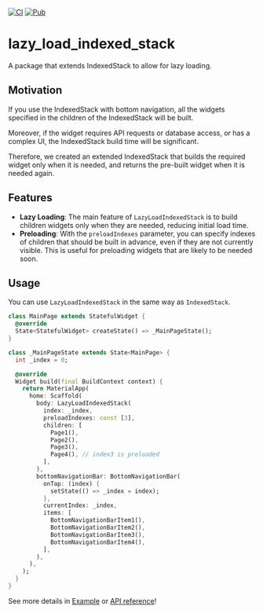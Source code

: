 [![CI](https://github.com/okaryo/lazy_load_indexed_stack/actions/workflows/ci.yml/badge.svg)](https://github.com/okaryo/lazy_load_indexed_stack/actions/workflows/ci.yml)
[![Pub](https://img.shields.io/pub/v/lazy_load_indexed_stack)](https://pub.dev/packages/lazy_load_indexed_stack)

# lazy_load_indexed_stack

A package that extends IndexedStack to allow for lazy loading.

## Motivation

If you use the IndexedStack with bottom navigation, all the widgets specified in the children of the IndexedStack will be built.

Moreover, if the widget requires API requests or database access, or has a complex UI, the IndexedStack build time will be significant.

Therefore, we created an extended IndexedStack that builds the required widget only when it is needed, and returns the pre-built widget when it is needed again.

## Features
* **Lazy Loading**: The main feature of `LazyLoadIndexedStack` is to build children widgets only when they are needed, reducing initial load time.
* **Preloading**: With the `preloadIndexes` parameter, you can specify indexes of children that should be built in advance, even if they are not currently visible. This is useful for preloading widgets that are likely to be needed soon.

## Usage
You can use `LazyLoadIndexedStack` in the same way as `IndexedStack`.

```dart
class MainPage extends StatefulWidget {
  @override
  State<StatefulWidget> createState() => _MainPageState();
}

class _MainPageState extends State<MainPage> {
  int _index = 0;

  @override
  Widget build(final BuildContext context) {
    return MaterialApp(
      home: Scaffold(
        body: LazyLoadIndexedStack(
          index: _index,
          preloadIndexes: const [3],
          children: [
            Page1(),
            Page2(),
            Page3(),
            Page4(), // index3 is preloaded
          ],
        ),
        bottomNavigationBar: BottomNavigationBar(
          onTap: (index) {
            setState(() => _index = index);
          },
          currentIndex: _index,
          items: [
            BottomNavigationBarItem1(),
            BottomNavigationBarItem2(),
            BottomNavigationBarItem3(),
            BottomNavigationBarItem4(),
          ],
        ),
      ),
    );
  }
}
```

See more details in [Example](https://pub.dev/packages/lazy_load_indexed_stack/example) or [API reference](https://pub.dev/documentation/lazy_load_indexed_stack/latest/lazy_load_indexed_stack/LazyLoadIndexedStack-class.html)!

